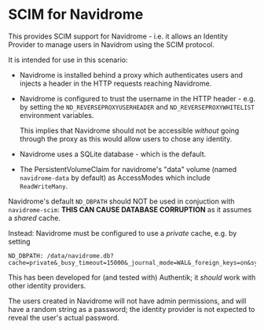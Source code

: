 # SCIM for Navidrome #

This provides SCIM support for Navidrome - i.e. it allows an Identity
Provider to manage users in Navidrom using the SCIM protocol.

It is intended for use in this scenario:

 * Navidrome is installed behind a proxy which authenticates users and
   injects a header in the HTTP requests reaching Navidrome.
   
 * Navidrome is configured to trust the username in the HTTP header -
   e.g. by setting the `ND_REVERSEPROXYUSERHEADER` and
   `ND_REVERSEPROXYWHITELIST` environment variables.
   
   This implies that Navidrome should not be accessible _without_
   going through the proxy as this would allow users to chose any
   identity.
   
 * Navidrome uses a SQLite database - which is the default.
 
 * The PersistentVolumeClaim for navidrome's "data" volume (named
   `navidrome-data` by default) as AccessModes which include
   `ReadWriteMany`.

Navidrome's default `ND_DBPATH` should NOT be used in conjuction with
`navidrome-scim`: **THIS CAN CAUSE DATABASE CORRUPTION** as it assumes
a _shared_ cache.

Instead: Navidrome must be configured to use a _private_ cache,
e.g. by setting

    ND_DBPATH: /data/navidrome.db?cache=private&_busy_timeout=15000&_journal_mode=WAL&_foreign_keys=on&synchronous=norma

This has been developed for (and tested with) Authentik; it _should_
work with other identity providers.

The users created in Navidrome will not have admin permissions, and
will have a random string as a password; the identity provider is not
expected to reveal the user's actual password.
